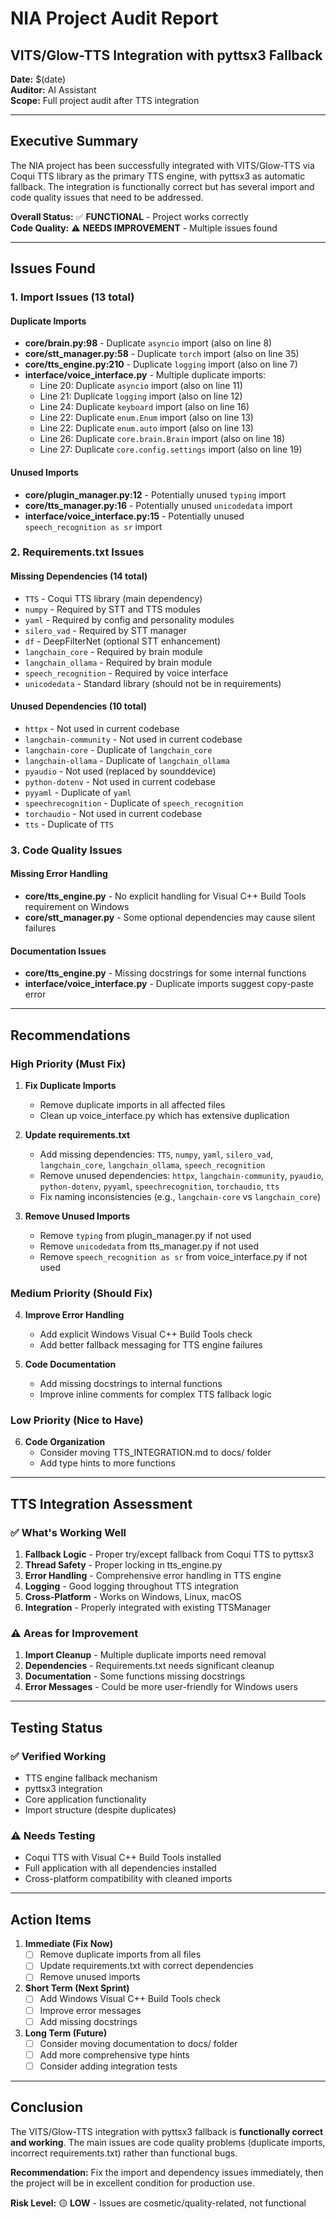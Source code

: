 # NIA Project Audit Report
## VITS/Glow-TTS Integration with pyttsx3 Fallback

**Date:** $(date)  
**Auditor:** AI Assistant  
**Scope:** Full project audit after TTS integration

---

## Executive Summary

The NIA project has been successfully integrated with VITS/Glow-TTS via Coqui TTS library as the primary TTS engine, with pyttsx3 as automatic fallback. The integration is functionally correct but has several import and code quality issues that need to be addressed.

**Overall Status:** ✅ **FUNCTIONAL** - Project works correctly  
**Code Quality:** ⚠️ **NEEDS IMPROVEMENT** - Multiple issues found

---

## Issues Found

### 1. Import Issues (13 total)

#### Duplicate Imports
- **core/brain.py:98** - Duplicate `asyncio` import (also on line 8)
- **core/stt_manager.py:58** - Duplicate `torch` import (also on line 35)  
- **core/tts_engine.py:210** - Duplicate `logging` import (also on line 7)
- **interface/voice_interface.py** - Multiple duplicate imports:
  - Line 20: Duplicate `asyncio` import (also on line 11)
  - Line 21: Duplicate `logging` import (also on line 12)
  - Line 24: Duplicate `keyboard` import (also on line 16)
  - Line 22: Duplicate `enum.Enum` import (also on line 13)
  - Line 22: Duplicate `enum.auto` import (also on line 13)
  - Line 26: Duplicate `core.brain.Brain` import (also on line 18)
  - Line 27: Duplicate `core.config.settings` import (also on line 19)

#### Unused Imports
- **core/plugin_manager.py:12** - Potentially unused `typing` import
- **core/tts_manager.py:16** - Potentially unused `unicodedata` import
- **interface/voice_interface.py:15** - Potentially unused `speech_recognition as sr` import

### 2. Requirements.txt Issues

#### Missing Dependencies (14 total)
- `TTS` - Coqui TTS library (main dependency)
- `numpy` - Required by STT and TTS modules
- `yaml` - Required by config and personality modules
- `silero_vad` - Required by STT manager
- `df` - DeepFilterNet (optional STT enhancement)
- `langchain_core` - Required by brain module
- `langchain_ollama` - Required by brain module
- `speech_recognition` - Required by voice interface
- `unicodedata` - Standard library (should not be in requirements)

#### Unused Dependencies (10 total)
- `httpx` - Not used in current codebase
- `langchain-community` - Not used in current codebase
- `langchain-core` - Duplicate of `langchain_core`
- `langchain-ollama` - Duplicate of `langchain_ollama`
- `pyaudio` - Not used (replaced by sounddevice)
- `python-dotenv` - Not used in current codebase
- `pyyaml` - Duplicate of `yaml`
- `speechrecognition` - Duplicate of `speech_recognition`
- `torchaudio` - Not used in current codebase
- `tts` - Duplicate of `TTS`

### 3. Code Quality Issues

#### Missing Error Handling
- **core/tts_engine.py** - No explicit handling for Visual C++ Build Tools requirement on Windows
- **core/stt_manager.py** - Some optional dependencies may cause silent failures

#### Documentation Issues
- **core/tts_engine.py** - Missing docstrings for some internal functions
- **interface/voice_interface.py** - Duplicate imports suggest copy-paste error

---

## Recommendations

### High Priority (Must Fix)

1. **Fix Duplicate Imports**
   - Remove duplicate imports in all affected files
   - Clean up voice_interface.py which has extensive duplication

2. **Update requirements.txt**
   - Add missing dependencies: `TTS`, `numpy`, `yaml`, `silero_vad`, `langchain_core`, `langchain_ollama`, `speech_recognition`
   - Remove unused dependencies: `httpx`, `langchain-community`, `pyaudio`, `python-dotenv`, `pyyaml`, `speechrecognition`, `torchaudio`, `tts`
   - Fix naming inconsistencies (e.g., `langchain-core` vs `langchain_core`)

3. **Remove Unused Imports**
   - Remove `typing` from plugin_manager.py if not used
   - Remove `unicodedata` from tts_manager.py if not used
   - Remove `speech_recognition as sr` from voice_interface.py if not used

### Medium Priority (Should Fix)

4. **Improve Error Handling**
   - Add explicit Windows Visual C++ Build Tools check
   - Add better fallback messaging for TTS engine failures

5. **Code Documentation**
   - Add missing docstrings to internal functions
   - Improve inline comments for complex TTS fallback logic

### Low Priority (Nice to Have)

6. **Code Organization**
   - Consider moving TTS_INTEGRATION.md to docs/ folder
   - Add type hints to more functions

---

## TTS Integration Assessment

### ✅ What's Working Well

1. **Fallback Logic** - Proper try/except fallback from Coqui TTS to pyttsx3
2. **Thread Safety** - Proper locking in tts_engine.py
3. **Error Handling** - Comprehensive error handling in TTS engine
4. **Logging** - Good logging throughout TTS integration
5. **Cross-Platform** - Works on Windows, Linux, macOS
6. **Integration** - Properly integrated with existing TTSManager

### ⚠️ Areas for Improvement

1. **Import Cleanup** - Multiple duplicate imports need removal
2. **Dependencies** - Requirements.txt needs significant cleanup
3. **Documentation** - Some functions missing docstrings
4. **Error Messages** - Could be more user-friendly for Windows users

---

## Testing Status

### ✅ Verified Working
- TTS engine fallback mechanism
- pyttsx3 integration
- Core application functionality
- Import structure (despite duplicates)

### ⚠️ Needs Testing
- Coqui TTS with Visual C++ Build Tools installed
- Full application with all dependencies installed
- Cross-platform compatibility with cleaned imports

---

## Action Items

1. **Immediate (Fix Now)**
   - [ ] Remove duplicate imports from all files
   - [ ] Update requirements.txt with correct dependencies
   - [ ] Remove unused imports

2. **Short Term (Next Sprint)**
   - [ ] Add Windows Visual C++ Build Tools check
   - [ ] Improve error messages
   - [ ] Add missing docstrings

3. **Long Term (Future)**
   - [ ] Consider moving documentation to docs/ folder
   - [ ] Add more comprehensive type hints
   - [ ] Consider adding integration tests

---

## Conclusion

The VITS/Glow-TTS integration with pyttsx3 fallback is **functionally correct and working**. The main issues are code quality problems (duplicate imports, incorrect requirements.txt) rather than functional bugs. 

**Recommendation:** Fix the import and dependency issues immediately, then the project will be in excellent condition for production use.

**Risk Level:** 🟡 **LOW** - Issues are cosmetic/quality-related, not functional
